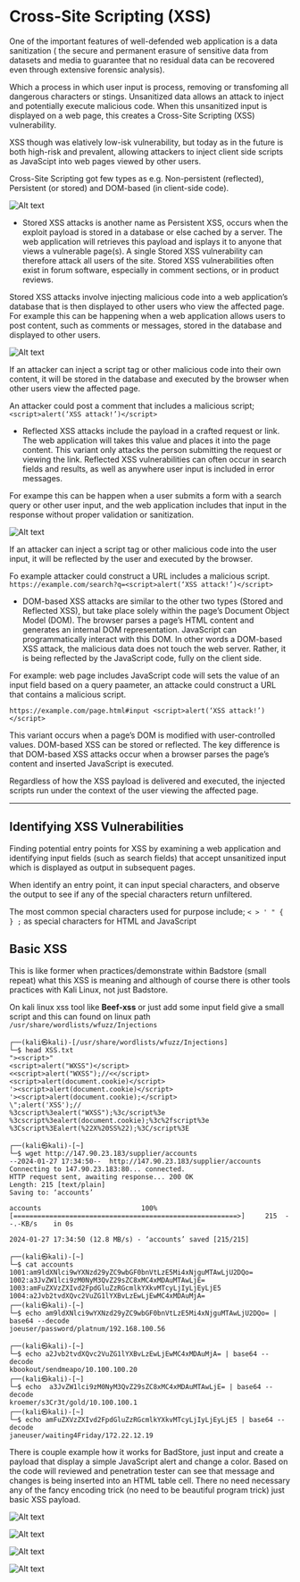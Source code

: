 # Cross-Site Scripting (XSS)
<!-- Offensive-Security-OSCP-by-Offensive-Security_2020 page: 297 - 312 & some theory and memo from other pages-->

One of the important features of well-defended web application is a data sanitization ( the secure and permanent erasure of sensitive data from datasets and media to guarantee that no residual data can be recovered even through extensive forensic analysis). 

Which a process in which user input is process, removing or transfoming all dangerous characters or stings. Unsanitized  data allows an attack to inject and potentially execute malicious code. When this unsanitized input is displayed on a web page, this creates a Cross-Site Scripting (XSS) vulnerability.

XSS though was elatively low-isk vulnerability, but today as in the future is both high-risk and prevalent, allowing attackers to inject client side scripts as JavaScipt into web pages viewed by other users.

Cross-Site Scripting got few types as e.g. Non-persistent (reflected), Persistent (or stored) and DOM-based (in client-side code).

![Alt text](webApp-attackTeory1/webapp_xss1.png)

- Stored XSS attacks is another name as Persistent XSS, occurs when the exploit payload is stored in a database or else cached by a server. The web application will retrieves this payload and isplays it to anyone that views a vulnerable page(s).  A single Stored XSS vulnerability can therefore attack all users of the site. Stored XSS vulnerabilities often exist in forum software, especially in comment sections, or in product reviews.

Stored XSS attacks involve injecting malicious code into a web application’s database that is then displayed to other users who view the affected page. For example this can be happening when a web application allows users to post content, such as comments or messages, stored in the database and displayed to other users.

![Alt text](webApp-attackTeory1/webapp_xss3.png)

If an attacker can inject a script tag or other malicious code into their own content, it will be stored in the database and executed by the browser when other users view the affected page.

An attacker could post a comment that includes a malicious script;
`<script>alert(‘XSS attack!’)</script>`

- Reflected XSS attacks include the payload in a crafted request or link. The web application will takes this value and places it into the page content. This variant only attacks the person submitting the request or viewing the link. Reflected XSS vulnerabilities can often occur in search fields and results, as well as anywhere user input is included in error messages.

For exampe this can be happen when a user submits a form with a search query or other user input, and the web application includes that input in the response without proper validation or sanitization.

![Alt text](webApp-attackTeory1/webapp_xss2.png)

If an attacker can inject a script tag or other malicious code into the user input, it will be reflected by the user and executed by the browser.

Fo example attacker could construct a URL includes a malicious script.
`https://example.com/search?q=<script>alert(‘XSS attack!’)</script>`
  
- DOM-based XSS attacks are similar to the other two types (Stored and Reflected XSS), but take place solely within the page’s Document Object Model (DOM).  The browser
parses a page’s HTML content and generates an internal DOM representation. JavaScript can programmatically interact with this DOM. In other words a DOM-based XSS attack, the malicious data does not touch the web server. Rather, it is being reflected by the JavaScript code, fully on the client side.

For example: web page includes JavaScript code will sets the value of an input field based on a query paameter, an attacke could construct a URL that contains a malicious script. <br>

`https://example.com/page.html#input <script>alert(‘XSS attack!’)</script>`

This variant occurs when a page’s DOM is modified with user-controlled values. DOM-based XSS can be stored or reflected. The key difference is that DOM-based XSS attacks occur when a browser parses the page’s content and inserted JavaScript is executed.

Regardless of how the XSS payload is delivered and executed, the injected scripts run under the context of the user viewing the affected page.

<hr>

## Identifying XSS Vulnerabilities

Finding potential entry points for XSS by examining a web application and identifying input fields (such as search fields) that accept unsanitized input which is displayed as output in
subsequent pages.

When identify an entry point, it can input special characters, and observe the output to see if any of the special characters return unfiltered.

The most common special characters used for purpose include; `< > ' " { } ;` as special characters for HTML and JavaScript

## Basic XSS

This is like former when practices/demonstrate within Badstore (small repeat) what this XSS is meaning and although of course there is other tools practices with Kali Linux, not just Badstore.

On kali linux xss tool like <b>Beef-xss</b> or just add some input field give a small script and this can found on linux path `/usr/share/wordlists/wfuzz/Injections`

```
┌──(kali㉿kali)-[/usr/share/wordlists/wfuzz/Injections]
└─$ head XSS.txt 
"><script>"
<script>alert("WXSS")</script>
<<script>alert("WXSS");//<</script>
<script>alert(document.cookie)</script>
'><script>alert(document.cookie)</script>
'><script>alert(document.cookie);</script>
\";alert('XSS');//
%3cscript%3ealert("WXSS");%3c/script%3e
%3cscript%3ealert(document.cookie);%3c%2fscript%3e
%3Cscript%3Ealert(%22X%20SS%22);%3C/script%3E

```

```
┌──(kali㉿kali)-[~]
└─$ wget http://147.90.23.183/supplier/accounts
--2024-01-27 17:34:50--  http://147.90.23.183/supplier/accounts
Connecting to 147.90.23.183:80... connected.
HTTP request sent, awaiting response... 200 OK
Length: 215 [text/plain]
Saving to: ‘accounts’

accounts                         100%[========================================================>]     215  --.-KB/s    in 0s 

2024-01-27 17:34:50 (12.8 MB/s) - ‘accounts’ saved [215/215]
                                                                                                                            
┌──(kali㉿kali)-[~]
└─$ cat accounts     
1001:am9ldXNlci9wYXNzd29yZC9wbGF0bnVtLzE5Mi4xNjguMTAwLjU2DQo=
1002:a3JvZW1lci9zM0NyM3QvZ29sZC8xMC4xMDAuMTAwLjE=
1003:amFuZXVzZXIvd2FpdGluZzRGcmlkYXkvMTcyLjIyLjEyLjE5
1004:a2Jvb2tvdXQvc2VuZG1lYXBvLzEwLjEwMC4xMDAuMjA=                                                                                                                            
┌──(kali㉿kali)-[~]
└─$ echo am9ldXNlci9wYXNzd29yZC9wbGF0bnVtLzE5Mi4xNjguMTAwLjU2DQo= | base64 --decode
joeuser/password/platnum/192.168.100.56
                                                                                                                            
┌──(kali㉿kali)-[~]
└─$ echo a2Jvb2tvdXQvc2VuZG1lYXBvLzEwLjEwMC4xMDAuMjA= | base64 --decode 
kbookout/sendmeapo/10.100.100.20                                                                                                                            
┌──(kali㉿kali)-[~]
└─$ echo  a3JvZW1lci9zM0NyM3QvZ29sZC8xMC4xMDAuMTAwLjE= | base64 --decode
kroemer/s3Cr3t/gold/10.100.100.1                                                                                                                            
┌──(kali㉿kali)-[~]
└─$ echo amFuZXVzZXIvd2FpdGluZzRGcmlkYXkvMTcyLjIyLjEyLjE5 | base64 --decode
janeuser/waiting4Friday/172.22.12.19                                                                                        
```

There is couple example how it works for BadStore, just input and create a payload that display a simple JavaScript alert and change a color. Based on the code will reviewed and penetration tester can see that message and changes is being inserted into an HTML table cell. There no need necessary any of the fancy encoding trick (no need to be beautiful program trick) just basic XSS payload.

![Alt text](webApp-attackTeory1/webapp_xss4.png)

![Alt text](webApp-attackTeory1/webapp_xss5.png)

![Alt text](webApp-attackTeory1/webapp_xss6.png)

![Alt text](webApp-attackTeory1/webapp_xss7.png)


